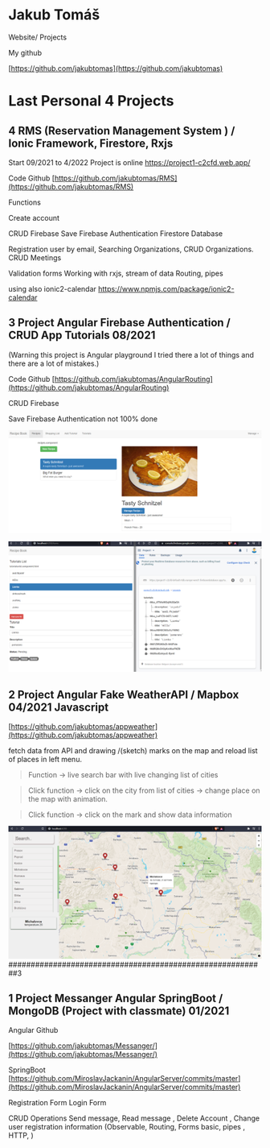 # Jakub Tomáš 
Website/ Projects 


My github 

[https://github.com/jakubtomas](https://github.com/jakubtomas)


# Last Personal 4 Projects
##  4 RMS (Reservation Management System ) / Ionic Framework, Firestore, Rxjs 
Start 09/2021 to 4/2022
Project is online https://project1-c2cfd.web.app/


Code Github
[https://github.com/jakubtomas/RMS](https://github.com/jakubtomas/RMS)


Functions 

Create account 

CRUD Firebase 
Save 
Firebase Authentication 
Firestore Database 

Registration user by email,
Searching Organizations,
CRUD Organizations.
CRUD Meetings

Validation forms
Working with rxjs, stream of data 
Routing, pipes 

using also  ionic2-calendar
https://www.npmjs.com/package/ionic2-calendar


##  3 Project  Angular Firebase Authentication / CRUD App Tutorials 08/2021
(Warning this project is Angular playground I tried there a lot of things and there are a lot of mistakes.)

Code Github
[https://github.com/jakubtomas/AngularRouting](https://github.com/jakubtomas/AngularRouting)


CRUD Firebase 

Save 
Firebase Authentication not 100% done

![Firebase](/images/three.png)


![Firebase 2](/images/firebase.png)

##  2 Project  Angular Fake WeatherAPI / Mapbox 04/2021  Javascript 
[https://github.com/jakubtomas/appweather](https://github.com/jakubtomas/appweather)


fetch data from API and drawing /(sketch) marks on the map and reload list of places in left menu.

> Function -> live search bar with  live changing list of cities  

> Click function -> click on the city from list of cities -> change place on the map with animation.

> Click function  -> click on the mark and show data information 


![GitHub Logo](/images/weather.png)
 ##########################################################3

## 1 Project  Messanger Angular SpringBoot / MongoDB (Project with classmate) 01/2021
Angular Github

[https://github.com/jakubtomas/Messanger/](https://github.com/jakubtomas/Messanger/)


SpringBoot 
[https://github.com/MiroslavJackanin/AngularServer/commits/master](https://github.com/MiroslavJackanin/AngularServer/commits/master)

Registration Form
Login Form

CRUD Operations
Send message, Read message , Delete Account , Change user registration information
(Observable, Routing, Forms basic, pipes , HTTP, )

